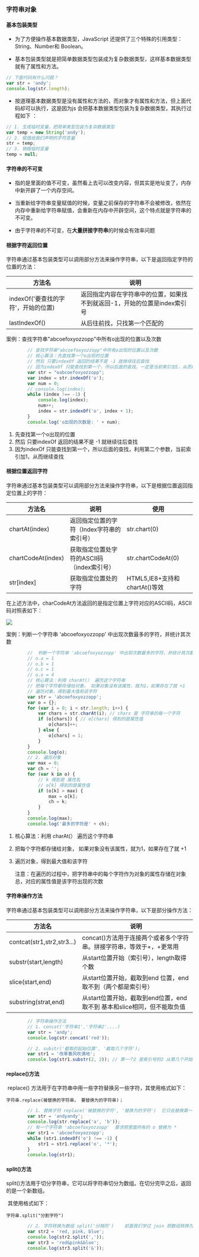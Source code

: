 ### 字符串对象

#### 基本包装类型

- 为了方便操作基本数据类型，JavaScript 还提供了三个特殊的引用类型：String、Number和 Boolean。


- 基本包装类型就是把简单数据类型包装成为复杂数据类型，这样基本数据类型就有了属性和方法。


```js
// 下面代码有什么问题？
var str = 'andy';
console.log(str.length);
```

- 按道理基本数据类型是没有属性和方法的，而对象才有属性和方法，但上面代码却可以执行，这是因为js 会把基本数据类型包装为复杂数据类型，其执行过程如下 ：


```js
// 1. 生成临时变量，把简单类型包装为复杂数据类型
var temp = new String('andy');
// 2. 赋值给我们声明的字符变量
str = temp;
// 3. 销毁临时变量
temp = null;
```

#### 字符串的不可变

- 指的是里面的值不可变，虽然看上去可以改变内容，但其实是地址变了，内存中新开辟了一个内存空间。


- 当重新给字符串变量赋值的时候，变量之前保存的字符串不会被修改，依然在内存中重新给字符串赋值，会重新在内存中开辟空间，这个特点就是字符串的不可变。
- 由于字符串的不可变，在**大量拼接字符串**的时候会有效率问题

#### 根据字符返回位置

​		字符串通过基本包装类型可以调用部分方法来操作字符串，以下是返回指定字符的位置的方法：

| 方法名                              | 说明                                                         |
| ----------------------------------- | ------------------------------------------------------------ |
| indexOf('要查找的字符'，开始的位置) | 返回指定内容在字符串中的位置，如果找不到就返回-1，开始的位置是index索引号 |
| lastIndexOf()                       | 从后往前找，只找第一个匹配的                                 |



案例：查找字符串"abcoefoxyozzopp"中所有o出现的位置以及次数

```js
        // 查找字符串"abcoefoxyozzopp"中所有o出现的位置以及次数
        // 核心算法：先查找第一个o出现的位置
        // 然后 只要indexOf 返回的结果不是 -1 就继续往后查找
        // 因为indexOf 只能查找到第一个，所以后面的查找，一定是当前索引加1，从而继续查找
        var str = "oabcoefoxyozzopp";
        var index = str.indexOf('o');
        var num = 0;
        // console.log(index);
        while (index !== -1) {
            console.log(index);
            num++;
            index = str.indexOf('o', index + 1);
        }
        console.log('o出现的次数是: ' + num);
```



1. 先查找第一个o出现的位置
2. 然后 只要indexOf 返回的结果不是 -1 就继续往后查找
3. 因为indexOf 只能查找到第一个，所以后面的查找，利用第二个参数，当前索引加1，从而继续查找 	

#### 根据位置返回字符

​		字符串通过基本包装类型可以调用部分方法来操作字符串，以下是根据位置返回指定位置上的字符：

| 方法名             | 说明                                       | 使用                          |
| ------------------ | ------------------------------------------ | ----------------------------- |
| chartAt(index)     | 返回指定位置的字符（Index字符串的索引号）  | str.chart(0)                  |
| chartCodeAt(index) | 获取指定位置处字符的ASCII码（index索引号） | str.chartCodeAt(0)            |
| str[index]         | 获取指定位置处的字符                       | HTML5,IE8+支持和chartAt()等效 |



​		在上述方法中，charCodeAt方法返回的是指定位置上字符对应的ASCII码，ASCII码对照表如下：

![](I:/%E6%A1%8C%E9%9D%A2/2019%E9%BB%91%E9%A9%AC/%E3%80%9000%E3%80%91%E8%B5%84%E6%96%99/07-10%20JavaScript%E7%BD%91%E9%A1%B5%E7%BC%96%E7%A8%8B/07-10%20JavaScript%E7%BD%91%E9%A1%B5%E7%BC%96%E7%A8%8B/01-JavaScript%E5%9F%BA%E7%A1%80%E8%AF%AD%E6%B3%95%E8%B5%84%E6%96%99/JavaScript%E5%9F%BA%E7%A1%80%E7%AC%AC06%E5%A4%A9/4-%E7%AC%94%E8%AE%B0/images/%E5%9B%BE%E7%89%879.png)

案例：判断一个字符串 'abcoefoxyozzopp' 中出现次数最多的字符，并统计其次数

```js
        //  判断一个字符串 'abcoefoxyozzopp' 中出现次数最多的字符，并统计其次数。
        // o.a = 1
        // o.b = 1
        // o.c = 1
        // o.o = 4
        // 核心算法：利用 charAt(） 遍历这个字符串
        // 把每个字符都存储给对象， 如果对象没有该属性，就为1，如果存在了就 +1
        // 遍历对象，得到最大值和该字符
        var str = 'abcoefoxyozzopp';
        var o = {};
        for (var i = 0; i < str.length; i++) {
            var chars = str.charAt(i); // chars 是 字符串的每一个字符
            if (o[chars]) { // o[chars] 得到的是属性值
                o[chars]++;
            } else {
                o[chars] = 1;
            }
        }
        console.log(o);
        // 2. 遍历对象
        var max = 0;
        var ch = '';
        for (var k in o) {
            // k 得到是 属性名
            // o[k] 得到的是属性值
            if (o[k] > max) {
                max = o[k];
                ch = k;
            }
        }
        console.log(max);
        console.log('最多的字符是' + ch);
```



1. 核心算法：利用 charAt(） 遍历这个字符串

2. 把每个字符都存储给对象， 如果对象没有该属性，就为1，如果存在了就 +1

3. 遍历对象，得到最大值和该字符 	

   ​	注意：在遍历的过程中，把字符串中的每个字符作为对象的属性存储在对象总，对应的属性值是该字符出现的次数

#### 字符串操作方法

​		字符串通过基本包装类型可以调用部分方法来操作字符串，以下是部分操作方法：

| 方法名                     | 说明                                                         |
| -------------------------- | ------------------------------------------------------------ |
| contcat(str1,str2,str3...) | concat()方法用于连接两个或者多个字符串。拼接字符串，等效于+，+更常用 |
| substr(start,length)       | 从start位置开始（索引号），length取得个数                    |
| slice(start,end)           | 从start位置开始，截取到end 位置，end取不到（两个都是索引号） |
| substring(strat,end)       | 从start位置开始，截取到end位置，end取不到 基本和slice相同，但不能取负值 |

```js
        // 字符串操作方法
        // 1. concat('字符串1','字符串2'....)
        var str = 'andy';
        console.log(str.concat('red'));

        // 2. substr('截取的起始位置', '截取几个字符');
        var str1 = '改革春风吹满地';
        console.log(str1.substr(2, 2)); // 第一个2 是索引号的2 从第几个开始  第二个2 是取几个字符
```



#### replace()方法

​		replace() 方法用于在字符串中用一些字符替换另一些字符，其使用格式如下：  

```
字符串.replace(被替换的字符串， 要替换为的字符串)；
```

```js
        // 1. 替换字符 replace('被替换的字符', '替换为的字符')  它只会替换第一个字符
        var str = 'andyandy';
        console.log(str.replace('a', 'b'));
        // 有一个字符串 'abcoefoxyozzopp'  要求把里面所有的 o 替换为 *
        var str1 = 'abcoefoxyozzopp';
        while (str1.indexOf('o') !== -1) {
            str1 = str1.replace('o', '*');
        }
        console.log(str1);
```



#### split()方法

​		split()方法用于切分字符串，它可以将字符串切分为数组。在切分完毕之后，返回的是一个新数组。

​		其使用格式如下：

```
字符串.split("分割字符")
```

```js
        // 2. 字符转换为数组 split('分隔符')    前面我们学过 join 把数组转换为字符串
        var str2 = 'red, pink, blue';
        console.log(str2.split(','));
        var str3 = 'red&pink&blue';
        console.log(str3.split('&'));
```

